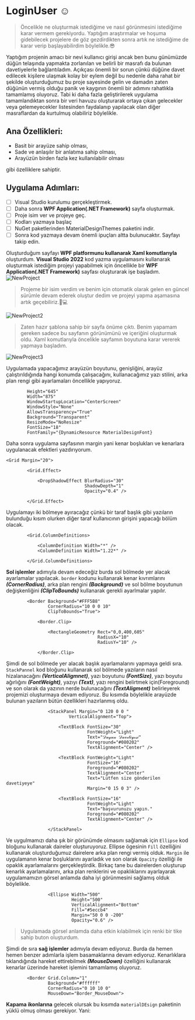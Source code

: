 # LoginUser ☺️

>Öncelikle ne oluşturmak istediğime ve nasıl görünmesini istediğime karar vermem gerekiyordu. Yaptığım araştırmalar ve hoşuma gidebilecek projelere de göz gezdirdikten sonra artık ne istediğime de karar verip başlayabilirdim böylelikle.😎

Yaptığım projenin amacı bir nevi kullanıcı girişi ancak ben bunu günümüzde düğün telaşında yapmakta zorlanılan ve belirli bir masrafı da bulunan davetiyelerle bağlantıladım. Açıkçası önemli bir sorun çünkü düğüne davet edilecek kişilere ulaşmak kolay bir eylem değil bu nedenle daha rahat bir şekilde oluşturduğumuz bu proje sayesinde gelin ve damadın zaten düğünün vermiş olduğu panik ve kaygının önemli bir adımını rahatlıkla tamamlamış oluyoruz. Tabi ki daha fazla geliştirilerek uygulama tamamlandıktan sonra bir veri havuzu oluşturarak ortaya çıkan gelecekler veya gelemeyecekler listesinden faydalanıp yapılacak olan diğer masraflardan da kurtulmuş olabiliriz böylelikle.

## Ana Özellikleri:
- Basit bir arayüze sahip olması,
- Sade ve anlaşılır bir anlatıma sahip olması,
- Arayüzün birden fazla kez kullanılabilir olması 

gibi özelliklere sahiptir.

## Uygulama Adımları:
- [ ] Visual Studio kurulumu gerçekleştirmek.
- [ ] Daha sonra **WPF Application(.NET Framework)** sayfa oluşturmak.
- [ ] Proje isim ver ve projeye geç.
- [ ] Kodları yazmaya başlaç
- [ ] NuGet paketlerinden MaterialDesignThemes paketini indir.
- [ ] Sonra kod yazmaya devam önemli ipuçları altta bulunucaktır. Sayfayı takip edin.

Oluşturduğum sayfayı **WPF platformunu kullanarak Xaml komutlarıyla** oluşturdum. 
**Visual Studio 2022** kod yazma uygulamasını kullanarak oluşturmak istediğim projeyi yapabilmek için öncellikle bir **WPF Application(.NET Framework)** sayfası oluşturarak işe başladım. 
![NewProject](https://github.com/bsrtk/LoginUser/assets/101363847/97621ae8-8e55-4bfb-8b68-93f0c9081469)

>Projeme bir isim verdim ve benim için otomatik olarak gelen en güncel sürümle devam ederek oluştur dedim ve projeyi yapma aşamasına artık geçebiliriz.👩💻 

![NewProject2](https://github.com/bsrtk/LoginUser/assets/101363847/cd2c6116-ca6c-4a27-86e5-92ea9ceda555)


>Zaten hazır şablona sahip bir sayfa önüme çıktı. Benim yapamam gereken sadece bu sayfanın görünümünü ve içeriğini oluşturmak oldu. Xaml komutlarıyla öncelikle sayfamın boyutuna karar vererek yapmaya başladım.

![NewProject3](https://github.com/bsrtk/LoginUser/assets/101363847/581a7726-9f55-4018-b40a-bbeb6133026f)


Uygulamada yapacağımız arayüzün boyutunu, genişliğini, arayüz çalıştırıldığında hangi konumda çalışacağını, kullanacağımız yazı stilini, arka plan rengi gibi ayarlamaları öncellikle yapıyoruz.

```
        Height="645"
        Width="875"
        WindowStartupLocation="CenterScreen"
        WindowStyle="None"
        AllowsTransparency="True"
        Background="Transparent"
        ResizeMode="NoResize"
        FontSize="18"
        FontFamily="{DynamicResource MaterialDesignFont}
```

Daha sonra uygulama sayfasının margin yani kenar boşlukları ve kenarlara uygulanacak efektleri yazdırıyorum.

```
<Grid Margin="20">

        <Grid.Effect>

            <DropShadowEffect BlurRadius="30"
                              ShadowDepth="1"
                              Opacity="0.4" />

        </Grid.Effect>
```

Uygulamayı iki bölmeye ayıracağız çünkü bir taraf başlık gibi yazıların bulunduğu kısım olurken diğer taraf kullanıcının girişini yapacağı bölüm olacak.

```
        <Grid.ColumnDefinitions>

            <ColumnDefinition Width="*" />
            <ColumnDefinition Width="1.22*" />

        </Grid.ColumnDefinitions>
```

**Sol işlemler** adımıyla devam edeceğiz burda sol bölmede yer alacak ayarlamalar yapılacak. `border` kodunu kullanarak kenar kıvrımlarını **_(CornerRadius)_**, arka plan rengini **_(Background)_** ve sol bölme boyutunun değişkenliğini **_(ClipToBounds)_** kullanarak gerekli ayarlmalar yapılır.

```
        <Border Background="#FFF5B8"
                CornerRadius="10 0 0 10"
                ClipToBounds="True">

            <Border.Clip>

                <RectangleGeometry Rect="0,0,400,605"
                                   RadiusX="10"
                                   RadiusY="10" />

            </Border.Clip>
```


Şimdi de sol bölmede yer alacak başlık ayarlamalarını yapmaya geldi sıra. `StackPannel` kod bloğunu kullanarak sol bölmede yazıların nasıl hizalanacağını **_(VerticalAligmnet)_**, yazı boyutunu **_(FontSize)_**, yazı boyutu ağırlığını **_(FontWeight)_**, yazıyı **_(Text)_**, yazı rengini belirtmek için(Foreground) ve son olarak da yazının nerde bulunacağını **_(TextAligment)_** belirleyerek projemizi oluşturmaya devam ediyoruz. Bu kısımda böylelikle arayüzde bulunan yazıların bütün özellikleri hazırlanmış oldu.

```
                <StackPanel Margin="0 120 0 0 "
                        VerticalAlignment="Top">

                    <TextBlock FontSize="30"
                               FontWeight="Light"
                               Text="𝒟𝓊ℊ𝓊𝓃 𝒟𝒶𝓋ℯ𝓉𝒾𝓎ℯ𝓈𝒾"
                               Foreground="#080202"
                               TextAlignment="Center" />

                    <TextBlock FontWeight="Light"
                               FontSize="16"
                               Foreground="#080202"
                               TextAlignment="Center"
                               Text="Lütfen size gönderilen davetiyeye"
                               Margin="0 15 0 3" />

                    <TextBlock FontSize="16"
                               FontWeight="Light"
                               Text="başvurunuzu yapın."
                               Foreground="#080202"
                               TextAlignment="Center" />

                </StackPanel>
```

Ve uygulmamızı daha şık bir görünümde olmasını sağlamak için `Ellipse` kod bloğunu kullanarak daireler oluşturuyoruz. Ellipse ögesinin `Fill` özelliğini kullanarak oluşturduğumuz dairelere arka plan rengi vermiş olduk. `Margin` ile uygulamanın kenar boşluklarını ayarladık ve son olarak `Opacity` özelliği ile opaklık ayarlamalarını gerçekleştirdik. Birkaç tane bu dairelerden oluşturup kenarlık ayarlamalarını, arka plan renklerini ve opaklıklarını ayarlayarak uygulamamızın görsel anlamda daha iyi görünmesini sağlamış olduk böylelikle.

```
                <Ellipse Width="500"
                         Height="500"
                         VerticalAlignment="Bottom"
                         Fill="#5eccb4"
                         Margin="50 0 0 -200"
                         Opacity="0.6" />
```

>Uygulamada görsel anlamda daha etkin kılabilmek için renki bir tike sahip buton oluşturdum.

Şimdi de sıra **sağ işlemler** adımıyla devam ediyoruz. Burda da hemen hemen benzer adımlarla işlem basamaklarına devam ediyoruz. Kenarlıklara tıklandığında hareket ettirebilmek **_(MouseDown)_** özelliğini kullanarak kenarlar üzerinde hareket işlemini tamamlamış oluyoruz. 

```
        <Border Grid.Column="1"
                Background="#ffffff"
                CornerRadius="0 10 10 0"
                MouseDown="Border_MouseDown">
```

**Kapama ikonlarına** gelecek olursak bu kısımda `materialDEsign` paketinin yüklü olmuş olması gerekiyor. Yani:





















